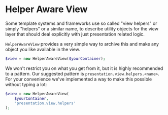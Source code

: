 # Helper Aware View

Some template systems and frameworks use so called "view helpers" or simply "helpers" or a similar name, to describe utility objects for the view layer that should deal explicitly with just presentation related logic.

`HelperAwareView` provides a very simple way to archive this and make any object you like available in the view. 

```php
$view = new HelperAwareView($yourContainer);
```

We won't restrict you on what you get from it, but it is highly recommended to a pattern. Our suggested pattern is `presentation.view.helpers.<name>`. For your convenience we've implemented a way to make this possible without typing a lot:

```php
$view = new HelperAwareView(
    $yourContainer,
    'presentation.view.helpers'
);
```
